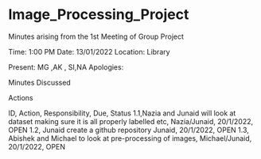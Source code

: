 # Image_Processing_Project
Minutes arising from the 1st Meeting of Group Project

Time: 1:00 PM
Date: 13/01/2022
Location: Library

Present: MG ,AK , SI,NA
Apologies: 


Minutes
Discussed 

Actions

ID, Action, Responsibility, Due, Status
1.1,Nazia and Junaid will look at dataset making sure it is all properly labelled etc,	Nazia/Junaid,	20/1/2022, OPEN
1.2,	Junaid create a github repository	Junaid,	20/1/2022,	OPEN
1.3,	Abishek and Michael to look at pre-processing of images,	Michael/Junaid,	20/1/2022,	OPEN

